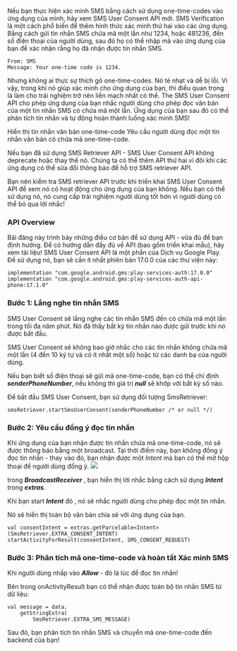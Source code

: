Nếu bạn thực hiện xác minh SMS bằng cách sử dụng one-time-codes vào ứng dụng của mình, hãy xem SMS User Consent API mới.
SMS Verification là một cách phổ biến để thêm hình thức xác minh thứ hai vào các ứng dụng. Bằng cách gửi tin nhắn SMS chứa mã một lần như 1234, hoặc 481236, đến số điện thoại của người dùng, sau đó họ có thể nhập mã vào ứng dụng của bạn để xác nhận rằng họ đã nhận được tin nhắn SMS.

```
From: SMS
Message: Your one-time code is 1234.
```

Nhưng không ai thực sự thích gõ one-time-codes. Nó tẻ nhạt và dễ bị lỗi. Vì vậy, trong khi nó giúp xác minh cho ứng dụng của bạn, thì điều quan trọng là làm cho trải nghiệm trở nên liền mạch nhất có thể.
The SMS User Consent API cho phép ứng dụng của bạn nhắc người dùng cho phép đọc văn bản của một tin nhắn SMS có chứa mã một lần. Ứng dụng của bạn sau đó có thể phân tích tin nhắn và tự động hoàn thành luồng xác minh SMS!

Hiển thị tin nhắn văn bản one-time-code
Yêu cầu người dùng đọc một tin nhắn văn bản có chứa mã one-time-code.

Nếu bạn đã sử dụng SMS Retriever API - SMS User Consent API không deprecate hoặc thay thế nó. Chúng ta có thể thêm API thứ hai vì đôi khi các ứng dụng có thể sửa đổi thông báo để hỗ trợ SMS retriever API.

Bạn nên kiểm tra SMS retriever API trước khi triển khai SMS User Consent API để xem nó có hoạt động cho ứng dụng của bạn không. Nếu bạn có thể sử dụng nó, nó cung cấp trải nghiệm người dùng tốt hơn vì người dùng có thể bỏ qua lời nhắc!

### API Overview
Bài đăng này trình bày những điều cơ bản để sử dụng API - vừa đủ để bạn định hướng. Để có hướng dẫn đầy đủ về API (bao gồm triển khai mẫu), hãy xem tài liệu!
SMS User Consent API là một phần của Dịch vụ Google Play. Để sử dụng nó, bạn sẽ cần ít nhất phiên bản 17.0.0 của các thư viện này:

```
implementation "com.google.android.gms:play-services-auth:17.0.0"
implementation "com.google.android.gms:play-services-auth-api-phone:17.1.0"
```

### Bước 1: Lắng nghe tin nhắn SMS
SMS User Consent sẽ lắng nghe các tin nhắn SMS đến có chứa mã một lần trong tối đa năm phút. Nó đã thấy bất kỳ tin nhắn nào được gửi trước khi nó được bắt đầu.

SMS User Consent sẽ không bao giờ nhắc cho các tin nhắn không chứa mã một lần (4 đến 10 ký tự và có ít nhất một số) hoặc từ các danh bạ của người dùng.

Nếu bạn biết số điện thoại sẽ gửi mã one-time-code, bạn có thể chỉ định ***senderPhoneNumber***, nếu không thì giá trị ***null*** sẽ khớp với bất kỳ số nào.

Để bắt đầu SMS User Consent, bạn sử dụng đối tượng SmsRetriever:

`smsRetriever.startSmsUserConsent(senderPhoneNumber /* or null */)`

### Bước 2: Yêu cầu đồng ý đọc tin nhắn
Khi ứng dụng của bạn nhận được tin nhắn chứa mã one-time-code, nó sẽ được thông báo bằng một broadcast. Tại thời điểm này, bạn không đồng ý đọc tin nhắn - thay vào đó, bạn nhận được một *Intent* mà bạn có thể mở hộp thoại để người dùng đồng ý.
![](https://miro.medium.com/max/829/0*Bgiuf3q78lBKX6Aw)

trong ***BroadcastReceiver*** , bạn hiển thị lời nhắc bằng cách sử dụng ***Intent*** trong ***extras***.

Khi bạn start ***Intent*** đó , nó sẽ nhắc người dùng cho phép đọc một tin nhắn.

Nó sẽ hiển thị toàn bộ văn bản chia sẻ với ứng dụng của bạn.

```
val consentIntent = extras.getParcelable<Intent>(SmsRetriever.EXTRA_CONSENT_INTENT)
startActivityForResult(consentIntent, SMS_CONSENT_REQUEST)
```

### Bước 3: Phân tích mã one-time-code và hoàn tất Xác minh SMS
Khi người dùng nhấp vào ***Allow*** - đó là lúc để đọc tin nhắn!

Bên trong onActivityResult bạn có thể nhận được toàn bộ tin nhắn SMS từ dữ liệu:
```
val message = data.
    getStringExtra(
        SmsRetriever.EXTRA_SMS_MESSAGE)
```
Sau đó, bạn phân tích tin nhắn SMS và chuyển mã one-time-code đến backend của bạn!